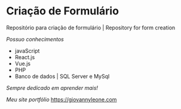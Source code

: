 # Criação de Formulário
Repositório para criação de formulário | Repository for form creation

*Possuo conhecimentos*
- javaScript
- React.js
- Vue.js
- PHP
- Banco de dados | SQL Server e MySql

*Sempre dedicado em aprender mais!*

*Meu site portfólio*
https://giovannyleone.com
